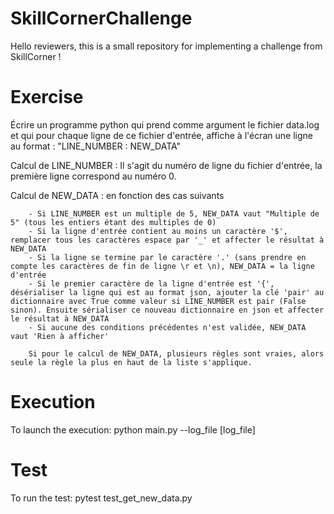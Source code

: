 # SkillCornerChallenge

Hello reviewers, this is a small repository for implementing a challenge from SkillCorner !

# Exercise

Écrire un programme python qui prend comme argument le fichier data.log et qui pour chaque ligne de ce fichier d'entrée, affiche à l'écran une ligne au format : "LINE_NUMBER : NEW_DATA"

Calcul de LINE_NUMBER : Il s'agit du numéro de ligne du fichier d'entrée, la première ligne correspond au numéro 0.

Calcul de NEW_DATA : en fonction des cas suivants

        - Si LINE_NUMBER est un multiple de 5, NEW_DATA vaut "Multiple de 5" (tous les entiers étant des multiples de 0)
        - Si la ligne d'entrée contient au moins un caractère '$', remplacer tous les caractères espace par '_' et affecter le résultat à NEW_DATA
        - Si la ligne se termine par le caractère '.' (sans prendre en compte les caractères de fin de ligne \r et \n), NEW_DATA = la ligne d'entrée
        - Si le premier caractère de la ligne d'entrée est '{', désérialiser la ligne qui est au format json, ajouter la clé 'pair' au dictionnaire avec True comme valeur si LINE_NUMBER est pair (False sinon). Ensuite sérialiser ce nouveau dictionnaire en json et affecter le résultat à NEW_DATA
        - Si aucune des conditions précédentes n'est validée, NEW_DATA vaut 'Rien à afficher'   

        Si pour le calcul de NEW_DATA, plusieurs règles sont vraies, alors seule la règle la plus en haut de la liste s'applique.
        
# Execution

To launch the execution: python main.py --log_file [log_file]

# Test

To run the test: pytest test_get_new_data.py